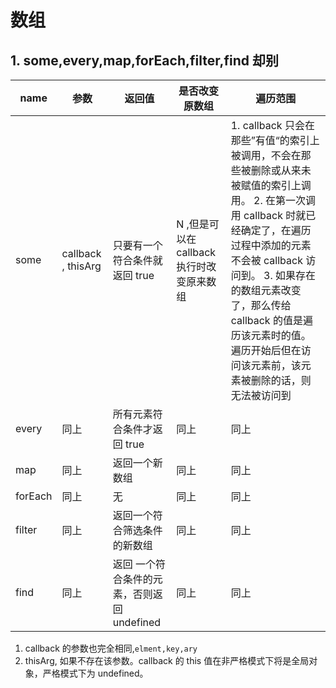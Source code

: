 # 数组

## 1. some,every,map,forEach,filter,find 却别

| name    | 参数               | 返回值                                      | 是否改变原数组                            | 遍历范围                                                                                                                                                                                                                                                                                                             |
| ------- | ------------------ | ------------------------------------------- | ----------------------------------------- | -------------------------------------------------------------------------------------------------------------------------------------------------------------------------------------------------------------------------------------------------------------------------------------------------------------------- |
| some    | callback , thisArg | 只要有一个符合条件就返回 true               | N ,但是可以在 callback 执行时改变原来数组 | 1. callback 只会在那些”有值“的索引上被调用，不会在那些被删除或从来未被赋值的索引上调用。   2. 在第一次调用 callback 时就已经确定了，在遍历过程中添加的元素不会被 callback 访问到。 3. 如果存在的数组元素改变了，那么传给 callback 的值是遍历该元素时的值。遍历开始后但在访问该元素前，该元素被删除的话，则无法被访问到 |
| every   | 同上               | 所有元素符合条件才返回 true                 | 同上                                      | 同上                                                                                                                                                                                                                                                                                                                 |
| map     | 同上               | 返回一个新数组                              | 同上                                      | 同上                                                                                                                                                                                                                                                                                                                 |
| forEach | 同上               | 无                                          | 同上                                      | 同上                                                                                                                                                                                                                                                                                                                 |
| filter  | 同上               | 返回一个符合筛选条件的新数组                | 同上                                      | 同上                                                                                                                                                                                                                                                                                                                 |
| find    | 同上               | 返回 一个符合条件的元素，否则返回 undefined | 同上                                      | 同上                                                                                                                                                                                                                                                                                                                 |

1.  callback 的参数也完全相同,`elment,key,ary`
2.  thisArg, 如果不存在该参数。callback 的 this 值在非严格模式下将是全局对象，严格模式下为 undefined。
